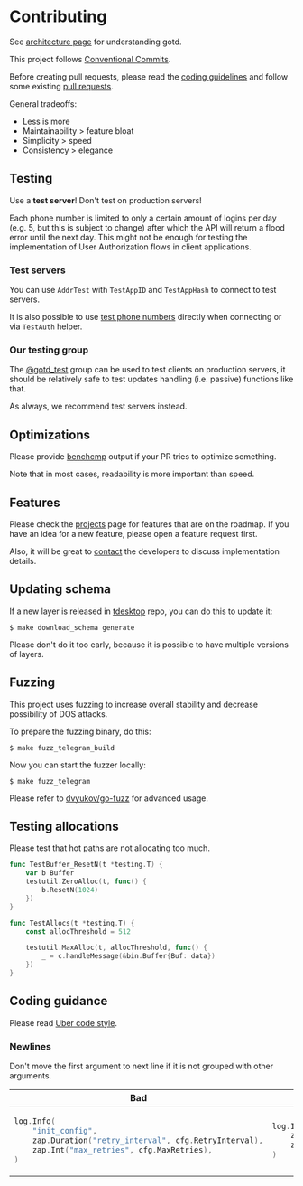 # Contributing

See [architecture page](ARCHITECTURE.md) for understanding gotd.

This project follows [Conventional Commits](https://www.conventionalcommits.org/en/v1.0.0/).

Before creating pull requests, please read the [coding guidelines](https://github.com/uber-go/guide/blob/master/style.md) and
follow some existing [pull requests](https://github.com/PrismAIO/td/pulls).

General tradeoffs:

- Less is more
- Maintainability > feature bloat
- Simplicity > speed
- Consistency > elegance

## Testing

Use a **test server**! Don't test on production servers!

Each phone number is limited to only a certain amount of logins per day (e.g. 5, but this is subject to change) after which the API will return a flood error until the next day.
This might not be enough for testing the implementation of User Authorization
flows in client applications.

### Test servers

You can use `AddrTest` with `TestAppID` and `TestAppHash` to connect to test servers.

It is also possible to use [test phone numbers](https://core.telegram.org/api/auth#test-phone-numbers) directly when connecting or
via `TestAuth` helper.

### Our testing group

The [@gotd_test](https://t.me/gotd_test) group can be used to test clients
on production servers, it should be relatively safe to test updates handling (i.e. passive) functions like that.

As always, we recommend test servers instead.

## Optimizations

Please provide [benchcmp](https://godoc.org/golang.org/x/tools/cmd/benchcmp) output if your PR
tries to optimize something.

Note that in most cases, readability is more important than speed.

## Features

Please check the [projects](https://github.com/PrismAIO/td/projects) page for features that
are on the roadmap. If you have an idea for a new feature, please open a feature request first.

Also, it will be great to [contact](.github/SUPPORT.md) the developers to discuss implementation
details.

## Updating schema

If a new layer is released in [tdesktop](https://github.com/telegramdesktop/tdesktop) repo, you can do this to update it:

```console
$ make download_schema generate
```

Please don't do it too early, because it is possible to have multiple versions of
layers.

## Fuzzing

This project uses fuzzing to increase overall stability and decrease
possibility of DOS attacks.

To prepare the fuzzing binary, do this:

```console
$ make fuzz_telegram_build
```

Now you can start the fuzzer locally:

```console
$ make fuzz_telegram
```

Please refer to [dvyukov/go-fuzz](https://github.com/dvyukov/go-fuzz) for advanced usage.

## Testing allocations

Please test that hot paths are not allocating too much.

```go
func TestBuffer_ResetN(t *testing.T) {
    var b Buffer
    testutil.ZeroAlloc(t, func() {
        b.ResetN(1024)
    })
}

func TestAllocs(t *testing.T) {
    const allocThreshold = 512

    testutil.MaxAlloc(t, allocThreshold, func() {
        _ = c.handleMessage(&bin.Buffer{Buf: data})
    })
}
```

## Coding guidance

Please read [Uber code style](https://github.com/uber-go/guide/blob/master/style.md).

### Newlines

Don't move the first argument to next line if it is not grouped
with other arguments.

<table>
<thead><tr><th>Bad</th><th>Good</th></tr></thead>
<tbody>
<tr><td>

```go
log.Info(
    "init_config",
    zap.Duration("retry_interval", cfg.RetryInterval),
    zap.Int("max_retries", cfg.MaxRetries),
)
```

</td><td>

```go
log.Info("init_config",
    zap.Duration("retry_interval", cfg.RetryInterval),
    zap.Int("max_retries", cfg.MaxRetries),
)
```

</td></tr>
</tbody></table>
